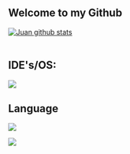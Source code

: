 ## Welcome to my Github


<a href="https://github.com/JuanSouz4/github-readme-stats"><img align="center" src="https://github-readme-stats.vercel.app/api?username=JuanSouz4&show_icons=true&include_all_commits=true&theme=codeSTACKr&hide_border=true" alt="Juan github stats" /></a>
<br>
<br>

## IDE's/OS:

<img src="https://skillicons.dev/icons?i=androidstudio,windows,vscode,pycharm&theme=dark" />

## Language
<img src="https://skillicons.dev/icons?i=html,css,js,python,react,mysql,cs&theme=dark"/>
</div>

<a href="https://github.com/JuanSouz4/github-readme-stats"><img align="center" src="https://github-readme-stats.vercel.app/api/top-langs/?username=JuanSouz4&layout=compact&theme=codeSTACKr&hide_border=true" /></a> 

